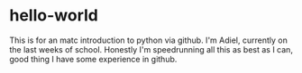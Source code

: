# hello-world
This is for an matc introduction to python via github.
I'm Adiel, currently on the last weeks of school.
Honestly I'm speedrunning all this as best as I can, good thing I have some experience in github.
